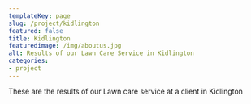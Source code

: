 ```yaml
---
templateKey: page
slug: /project/kidlington
featured: false
title: Kidlington
featuredimage: /img/aboutus.jpg
alt: Results of our Lawn Care Service in Kidlington
categories:
- project
---
```

These are the results of our Lawn care service at a client in Kidlington


